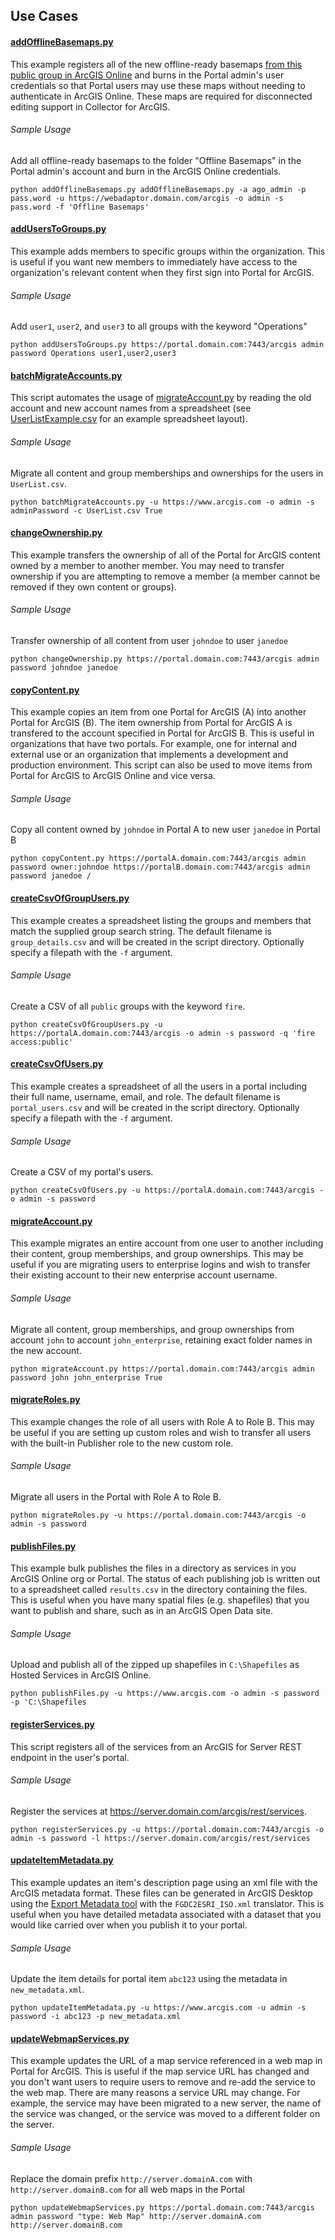 ## Use Cases

#### [addOfflineBasemaps.py](addOfflineBasemaps.py)
This example registers all of the new offline-ready basemaps [from this public group in ArcGIS Online](http://www.arcgis.com/home/group.html?owner=esri&title=Tiled%20Basemaps) and burns in the Portal admin's user credentials so that Portal users may use these maps without needing to authenticate in ArcGIS Online. These maps are required for disconnected editing support in Collector for ArcGIS.
###### Sample Usage
Add all offline-ready basemaps to the folder "Offline Basemaps" in the Portal admin's account and burn in the ArcGIS Online credentials.

`python addOfflineBasemaps.py addOfflineBasemaps.py -a ago_admin -p pass.word -u https://webadaptor.domain.com/arcgis -o admin -s pass.word -f 'Offline Basemaps'`

#### [addUsersToGroups.py](addUsersToGroups.py)
This example adds members to specific groups within the organization. This is useful if you want new members to immediately have access to the organization's relevant content when they first sign into Portal for ArcGIS.
###### Sample Usage
Add `user1`, `user2`, and `user3` to all groups with the keyword "Operations"

`python addUsersToGroups.py https://portal.domain.com:7443/arcgis admin password Operations user1,user2,user3`

#### [batchMigrateAccounts.py](addUsersToGroups.py)
This script automates the usage of [migrateAccount.py](migrateAccount.py) by reading the old account and new account names from a spreadsheet (see [UserListExample.csv](UserListExample.csv) for an example spreadsheet layout).

###### Sample Usage
Migrate all content and group memberships and ownerships for the users in `UserList.csv`.

`python batchMigrateAccounts.py -u https://www.arcgis.com -o admin -s adminPassword -c UserList.csv True`

#### [changeOwnership.py](changeOwnership.py)
This example transfers the ownership of all of the Portal for ArcGIS content owned by a member to another member. You may need to transfer ownership if you are attempting to remove a member (a member cannot be removed if they own content or groups).
###### Sample Usage
Transfer ownership of all content from user `johndoe` to user `janedoe`

`python changeOwnership.py https://portal.domain.com:7443/arcgis admin password johndoe janedoe`

#### [copyContent.py](copyContent.py)
This example copies an item from one Portal for ArcGIS (A) into another Portal for ArcGIS (B). The item ownership from Portal for ArcGIS A is transfered to the account specified in Portal for ArcGIS B. This is useful in organizations that have two portals. For example, one for internal and external use or an organization that implements a development and production environment. This script can also be used to move items from Portal for ArcGIS to ArcGIS Online and vice versa.
###### Sample Usage
Copy all content owned by `johndoe` in Portal A to new user `janedoe` in Portal B

`python copyContent.py https://portalA.domain.com:7443/arcgis admin password owner:johndoe https://portalB.domain.com:7443/arcgis admin password janedoe /`

#### [createCsvOfGroupUsers.py](createCsvOfGroupUsers.py)
This example creates a spreadsheet listing the groups and members that match the supplied group search string. The default filename is `group_details.csv` and will be created in the script directory. Optionally specify a filepath with the `-f` argument.
###### Sample Usage
Create a CSV of all `public` groups with the keyword `fire`.

`python createCsvOfGroupUsers.py -u https://portalA.domain.com:7443/arcgis -o admin -s password -q 'fire access:public'`

#### [createCsvOfUsers.py](createCsvOfUsers.py)
This example creates a spreadsheet of all the users in a portal including their full name, username, email, and role. The default filename is `portal_users.csv` and will be created in the script directory. Optionally specify a filepath with the `-f` argument.
###### Sample Usage
Create a CSV of my portal's users.

`python createCsvOfUsers.py -u https://portalA.domain.com:7443/arcgis -o admin -s password`

#### [migrateAccount.py](migrateAccount.py)
This example migrates an entire account from one user to another including their content, group memberships, and group ownerships. This may be useful if you are migrating users to enterprise logins and wish to transfer their existing account to their new enterprise account username.
###### Sample Usage
Migrate all content, group memberships, and group ownerships from account `john` to account `john_enterprise`, retaining exact folder names in the new account.

`python migrateAccount.py https://portal.domain.com:7443/arcgis admin password john john_enterprise True`

#### [migrateRoles.py](migrateRoles.py)
This example changes the role of all users with Role A to Role B. This may be useful if you are setting up custom roles and wish to transfer all  users with the built-in Publisher role to the new custom role.
###### Sample Usage
Migrate all users in the Portal with Role A to Role B.

`python migrateRoles.py -u https://portal.domain.com:7443/arcgis -o admin -s password`

#### [publishFiles.py](publishFiles.py)
This example bulk publishes the files in a directory as services in you ArcGIS Online org or Portal. The status of each publishing job is written out to a spreadsheet called `results.csv` in the directory containing the files. This is useful when you have many spatial files (e.g. shapefiles) that you want to publish and share, such as in an ArcGIS Open Data site.
###### Sample Usage
Upload and publish all of the zipped up shapefiles in `C:\Shapefiles` as Hosted Services in ArcGIS Online.

`python publishFiles.py -u https://www.arcgis.com -o admin -s password -p 'C:\Shapefiles`

#### [registerServices.py](registerServices.py)
This script registers all of the services from an ArcGIS for Server REST endpoint in the user's portal.
###### Sample Usage
Register the services at https://server.domain.com/arcgis/rest/services.

`python registerServices.py -u https://portal.domain.com:7443/arcgis -o admin -s password -l https://server.domain.com/arcgis/rest/services`

#### [updateItemMetadata.py](updateItemMetadata.py)
This example updates an item's description page using an xml file with the ArcGIS metadata format. These files can be generated in ArcGIS Desktop using the [Export Metadata tool](http://desktop.arcgis.com/en/arcmap/latest/tools/conversion-toolbox/export-metadata.htm) with the `FGDC2ESRI_ISO.xml` translator. This is useful when you have detailed metadata associated with a dataset that you would like carried over when you publish it to your portal.
###### Sample Usage
Update the item details for portal item `abc123` using the metadata in `new_metadata.xml`.

`python updateItemMetadata.py -u https://www.arcgis.com -u admin -s password -i abc123 -p new_metadata.xml`

#### [updateWebmapServices.py](updateWebmapServices.py)
This example updates the URL of a map service referenced in a web map in Portal for ArcGIS. This is useful if the map service URL has changed and you don't want users to require users to remove and re-add the service to the web map. There are many reasons a service URL may change. For example, the service may have been migrated to a new server, the name of the service was changed, or the service was moved to a different folder on the server.
###### Sample Usage
Replace the domain prefix `http://server.domainA.com` with `http://server.domainB.com` for all web maps in the Portal

`python updateWebmapServices.py https://portal.domain.com:7443/arcgis admin password "type: Web Map" http://server.domainA.com http://server.domainB.com`
